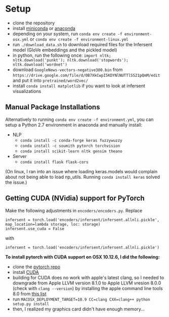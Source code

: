 # Setup

- clone the repository
- install [miniconda](https://conda.io/miniconda.html) or [anaconda](https://www.anaconda.com/download/)
- depending on your system, run `conda env create -f environment-osx.yml` or `conda env create -f environment-linux.yml`
- run `./download_data.sh` to download required files for the Infersent model (GloVe embeddings and the pickled model)
- in python, run the following once: `import nltk; nltk.download('punkt'); nltk.download('stopwords'); nltk.download('wordnet')`
- download `GoogleNews-vectors-negative300.bin` from `https://drive.google.com/file/d/0B7XkCwpI5KDYNlNUTTlSS21pQmM/edit` and put it into `pretrained/word2vec/`
- install `conda install matplotlib` if you want to look at infersent visualizations


## Manual Package Installations

Alternatively to running `conda env create -f environment.yml`, you can setup a Python 2.7 environment in anaconda and manually install:

- NLP
  - `conda install -c conda-forge keras fuzzywuzzy`
  - `conda install -c soumith pytorch torchvision`
  - `conda install scikit-learn nltk gensim theano`
- Server
  - `conda install flask flask-cors`

(On linux, I ran into an issue where loading keras.models would complain about not being able to load np_utils. Running `conda install keras` solved the issue.)

## Getting CUDA (NVidia) support for PyTorch

Make the following adjustments in `encoders/encoders.py`. Replace

```
infersent = torch.load('encoders/infersent/infersent.allnli.pickle', map_location=lambda storage, loc: storage)
infersent.use_cuda = False
```

with

```
infersent = torch.load('encoders/infersent/infersent.allnli.pickle')
```

**To install pytorch with CUDA support on OSX 10.12.6, I did the following:**

- clone the [pytorch repo](https://github.com/pytorch/pytorch#from-source)
- install [CUDA](https://developer.nvidia.com/cuda-downloads)
- building for CUDA does no work with apple's latest clang, so I needed to downgrade from Apple LLVM version 8.1.0 to Apple LLVM vresion 8.0.0 (check with `clang --version`) by installing the apple command line tools 8.0 from [this list](https://developer.apple.com/download/more/)
- run `MACOSX_DEPLOYMENT_TARGET=10.9 CC=clang CXX=clang++ python setup.py install`
- then, I realized my graphics card didn't have enough memory...
